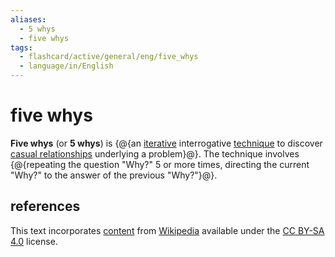 ```yaml
---
aliases:
  - 5 whys
  - five whys
tags:
  - flashcard/active/general/eng/five_whys
  - language/in/English
---
```


# five whys

__Five whys__ (or __5 whys__) is {@{an [iterative](iteration.md) interrogative [technique](skill.md) to discover [casual relationships](casuality.md) underlying a problem}@}. The technique involves {@{repeating the question "Why?" 5 or more times, directing the current "Why?" to the answer of the previous "Why?"}@}. <!--SR:!2025-04-01,230,330!2025-01-11,163,310-->

## references

This text incorporates [content](https://en.wikipedia.org/wiki/five_whys) from [Wikipedia](Wikipedia.md) available under the [CC BY-SA 4.0](https://creativecommons.org/licenses/by-sa/4.0/) license.
